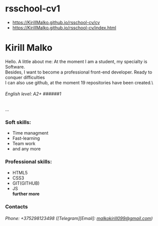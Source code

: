 # rsschool-cv1
* https://KirillMalko.github.io/rsschool-cv/cv
* https://KirillMalko.github.io/rsschool-cv/index.html
# Kirill Malko #

Hello. 
A little about me: At the moment I am a student, my specialty is Software.\
Besides, I want to become a professional front-end developer. Ready to conquer difficulties\
I can also use github, at the moment 19 repositories have been created.\
###### English level: A2+ ######1
...
### Soft skills: ###
* Time managment
* Fast-learning
* Team work
* and any more
### Professional skills: ###
* HTML5
* CSS3
* GIT(GITHUB)
* JS 
\
**further more**

### Contacts ###
###### Phone: +375298123498   ([Telegram][Email]: *malkokirill099@gmail.com*) ######


